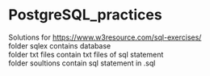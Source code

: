 # PostgreSQL_practices
Solutions for https://www.w3resource.com/sql-exercises/</br>
folder sqlex contains database</br>
folder txt files contain txt files of sql statement</br>
folder soultions contain sql statement in .sql</br>

